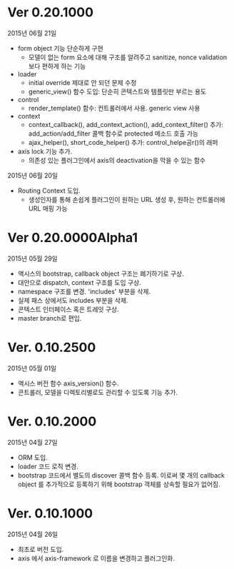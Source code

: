 # Ver 0.20.1000
2015년 06월 21일
* form object 기능 단순하게 구현
  * 모델이 없는 form 요소에 대해 구조를 알려주고 sanitize, nonce validation 보다 편하게 하는 기능
* loader
  * initial override 제대로 안 되던 문제 수정
  * generic_view() 함수 도입: 단순히 콘텍스트와 템플릿만 부르는 용도
* control
  * render_template() 함수: 컨트롤러에서 사용. generic view 사용
* context
  * context_callback(), add_context_action(), add_context_filter() 추가: add_action/add_filter 콜백 함수로 protected 메소드 호출 가능
  * ajax_helper(), short_code_helper() 추가: control_helpe공r()의 래퍼
* axis lock 기능 추가.
  * 의존성 있는 플러그인에서 axis의 deactivation을 막을 수 있는 함수
  
2015년 06월 20일
* Routing Context 도입.
  * 생성인자를 통해 손쉽게 플러그인이 원하는 URL 생성 후, 원하는 컨트롤러에 URL 매핑 가능

# Ver 0.20.0000Alpha1
2015년 05월 29일
* 액시스의 bootstrap, callback object 구조는 폐기하기로 구상.
* 대안으로 dispatch, context 구조를 도입 구상.
* namespace 구조를 변경. 'includes' 부분을 삭제.
* 실제 패스 상에서도 includes 부분을 삭제.
* 콘텍스트 인터페이스 혹은 트레잇 구상.
* master branch로 편입. 

# Ver. 0.10.2500
2015년 05월 01일

* 액시스 버전 함수 axis_version() 함수.
* 콘트롤러, 모델을 디렉토리별로도 관리할 수 있도록 기능 추가.

# Ver. 0.10.2000
2015년 04월 27일

- ORM 도입.
- loader 코드 로직 변경.
- bootstrap 코드에서 별도의 discover 콜백 함수 등록. 이로써 몇 개의 callback object 를 추가적으로 등록하기 위해 bootstrap 객체를 상속할 필요가 없어짐.

# Ver. 0.10.1000
2015년 04월 26일

- 최초로 버전 도입.
- axis 에서 axis-framework 로 이름을 변경하고 플러그인화.